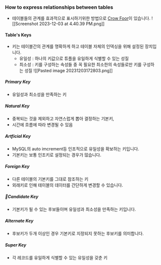 ### How to express relationships between tables
- 테이블들의 관계를 효과적으로 표시하기위한 방법으로 [Crow Foor](https://en.wikipedia.org/wiki/Crow_foot)이 있습니다. 
![[Screenshot 2023-12-03 at 4.40.39 PM.png]]

#### Table's Keys
- 키는 테이블간의 관계를 명확하게 하고 테이블 자체의 인덱싱을 위해 설정된 장치입니다. 
	- 유일성 : 하나의 키값으로 튜플을 유일하게 식별할 수 있는 성질
	- 최소성 : 키를 구성하는 속성들 중 꼭 필요한 최소한의 속성들로만 키를 구성하는 성질
![[Pasted image 20231203172803.png]]
##### Primary Key
- 유일성과 최소성을 만족하는 키
##### Natural Key
- 중복되는 것을 제외하고 자연스럽게 뽑아 결정하는 기본키, 
- 시간에 흐름에 따라 변경될 수 있음
##### Artficial Key
- MySQL의 auto imcrement등 인조적으로 유일성을 확보하는 키입니다. 
- 기본키는 보통 인조키로 설정되는 경우가 많습니다. 
##### Foreign Key
- 다른 테이블의 기본키를 그대로 참조하는 키
- 외래키로 인해 테이블의 데이터를 간단하게 변경할 수 있습니다. 
##### Candidate Key
- 기본키가 될 수 있는 후보들이며 유일성과 최소성을 만족하는 키입니다. 
##### Alternate Key
- 후보키가 두개 이상인 경우 기본키로 지정되지 못하는 후보키를 의미합니다.
##### Super Key
- 각 레코드를 유일하게 식별할 수 있는 유일성을 갖춘 키
